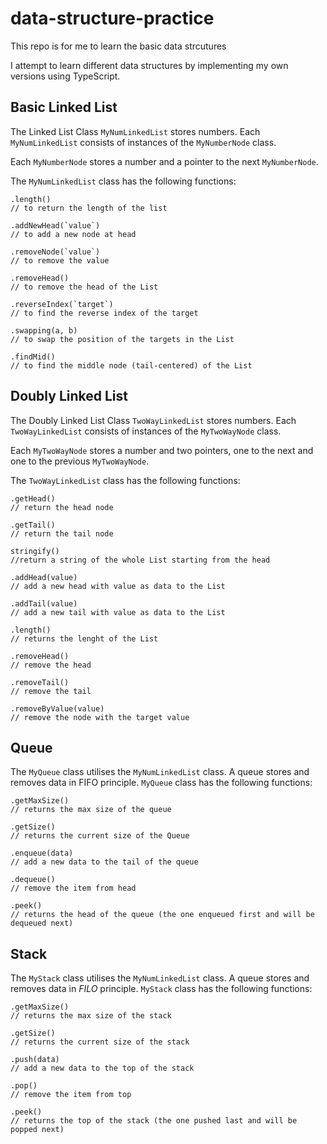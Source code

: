 # data-structure-practice
This repo is for me to learn the basic data strcutures

I attempt to learn different data structures by implementing my own versions using TypeScript.

## Basic Linked List
The Linked List Class `MyNumLinkedList` stores numbers. Each `MyNumLinkedList` consists of instances of the `MyNumberNode` class.  

Each `MyNumberNode` stores a number and a pointer to the next `MyNumberNode`.  

The `MyNumLinkedList` class has the following functions:  
```
.length()
// to return the length of the list

.addNewHead(`value`)
// to add a new node at head

.removeNode(`value`)
// to remove the value

.removeHead()
// to remove the head of the List

.reverseIndex(`target`)
// to find the reverse index of the target

.swapping(a, b)
// to swap the position of the targets in the List

.findMid()
// to find the middle node (tail-centered) of the List

```

## Doubly Linked List
The Doubly Linked List Class `TwoWayLinkedList` stores numbers. Each `TwoWayLinkedList` consists of instances of the `MyTwoWayNode` class.  

Each `MyTwoWayNode` stores a number and two pointers, one to the next and one to the previous `MyTwoWayNode`.  

The `TwoWayLinkedList` class has the following functions: 

```
.getHead()
// return the head node

.getTail()
// return the tail node

stringify()
//return a string of the whole List starting from the head

.addHead(value)
// add a new head with value as data to the List

.addTail(value)
// add a new tail with value as data to the List

.length()
// returns the lenght of the List

.removeHead()
// remove the head

.removeTail()
// remove the tail

.removeByValue(value)
// remove the node with the target value
```
## Queue
The `MyQueue` class utilises the `MyNumLinkedList` class. A queue stores and removes data in FIFO principle. `MyQueue` class has the following functions:

```
.getMaxSize()
// returns the max size of the queue

.getSize()
// returns the current size of the Queue

.enqueue(data)
// add a new data to the tail of the queue

.dequeue()
// remove the item from head

.peek()
// returns the head of the queue (the one enqueued first and will be dequeued next)
```
## Stack
The `MyStack` class utilises the `MyNumLinkedList` class. A queue stores and removes data in *FILO* principle. `MyStack` class has the following functions:

```
.getMaxSize()
// returns the max size of the stack

.getSize()
// returns the current size of the stack

.push(data)
// add a new data to the top of the stack

.pop()
// remove the item from top

.peek()
// returns the top of the stack (the one pushed last and will be popped next)
```